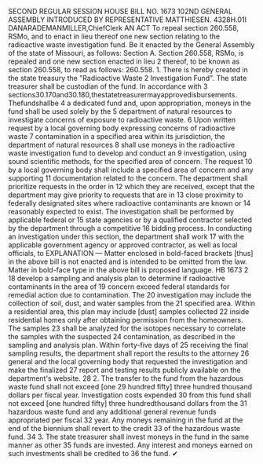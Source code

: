 SECOND REGULAR SESSION
HOUSE BILL NO. 1673
102ND GENERAL ASSEMBLY
INTRODUCED BY REPRESENTATIVE MATTHIESEN.
4328H.01I DANARADEMANMILLER,ChiefClerk
AN ACT
To repeal section 260.558, RSMo, and to enact in lieu thereof one new section relating to the
radioactive waste investigation fund.
Be it enacted by the General Assembly of the state of Missouri, as follows:
Section A. Section 260.558, RSMo, is repealed and one new section enacted in lieu
2 thereof, to be known as section 260.558, to read as follows:
260.558. 1. There is hereby created in the state treasury the "Radioactive Waste
2 Investigation Fund". The state treasurer shall be custodian of the fund. In accordance with
3 sections30.170and30.180,thestatetreasurermayapprovedisbursements. Thefundshallbe
4 a dedicated fund and, upon appropriation, moneys in the fund shall be used solely by the
5 department of natural resources to investigate concerns of exposure to radioactive waste.
6 Upon written request by a local governing body expressing concerns of radioactive waste
7 contamination in a specified area within its jurisdiction, the department of natural resources
8 shall use moneys in the radioactive waste investigation fund to develop and conduct an
9 investigation, using sound scientific methods, for the specified area of concern. The request
10 by a local governing body shall include a specified area of concern and any supporting
11 documentation related to the concern. The department shall prioritize requests in the order in
12 which they are received, except that the department may give priority to requests that are in
13 close proximity to federally designated sites where radioactive contaminants are known or
14 reasonably expected to exist. The investigation shall be performed by applicable federal or
15 state agencies or by a qualified contractor selected by the department through a competitive
16 bidding process. In conducting an investigation under this section, the department shall work
17 with the applicable government agency or approved contractor, as well as local officials, to
EXPLANATION — Matter enclosed in bold-faced brackets [thus] in the above bill is not enacted and is
intended to be omitted from the law. Matter in bold-face type in the above bill is proposed language.
HB 1673 2
18 develop a sampling and analysis plan to determine if radioactive contaminants in the area of
19 concern exceed federal standards for remedial action due to contamination. The
20 investigation may include the collection of soil, dust, and water samples from the
21 specified area. Within a residential area, this plan may include [dust] samples collected
22 inside residential homes only after obtaining permission from the homeowners. The samples
23 shall be analyzed for the isotopes necessary to correlate the samples with the suspected
24 contamination, as described in the sampling and analysis plan. Within forty-five days of
25 receiving the final sampling results, the department shall report the results to the attorney
26 general and the local governing body that requested the investigation and make the finalized
27 report and testing results publicly available on the department's website.
28 2. The transfer to the fund from the hazardous waste fund shall not exceed [one
29 hundred fifty] three hundred thousand dollars per fiscal year. Investigation costs expended
30 from this fund shall not exceed [one hundred fifty] three hundredthousand dollars from the
31 hazardous waste fund and any additional general revenue funds appropriated per fiscal
32 year. Any moneys remaining in the fund at the end of the biennium shall revert to the credit
33 of the hazardous waste fund.
34 3. The state treasurer shall invest moneys in the fund in the same manner as other
35 funds are invested. Any interest and moneys earned on such investments shall be credited to
36 the fund.
✔